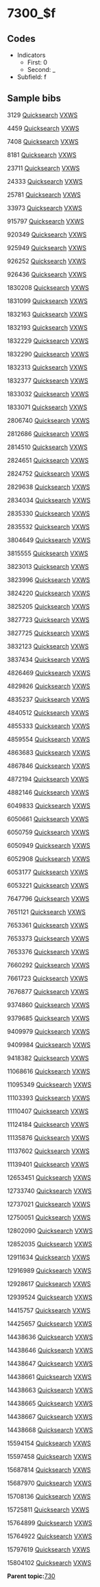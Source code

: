 # 7300\_$f

## Codes

-   Indicators
    -   First: 0
    -   Second: \_
-   Subfield: f

## Sample bibs

3129 [Quicksearch](https://search.library.yale.edu/catalog/3129) [VXWS](http://prodorbis.library.yale.edu:7014/vxws/GetHoldingsService?bibId=3129)

4459 [Quicksearch](https://search.library.yale.edu/catalog/4459) [VXWS](http://prodorbis.library.yale.edu:7014/vxws/GetHoldingsService?bibId=4459)

7408 [Quicksearch](https://search.library.yale.edu/catalog/7408) [VXWS](http://prodorbis.library.yale.edu:7014/vxws/GetHoldingsService?bibId=7408)

8181 [Quicksearch](https://search.library.yale.edu/catalog/8181) [VXWS](http://prodorbis.library.yale.edu:7014/vxws/GetHoldingsService?bibId=8181)

23711 [Quicksearch](https://search.library.yale.edu/catalog/23711) [VXWS](http://prodorbis.library.yale.edu:7014/vxws/GetHoldingsService?bibId=23711)

24333 [Quicksearch](https://search.library.yale.edu/catalog/24333) [VXWS](http://prodorbis.library.yale.edu:7014/vxws/GetHoldingsService?bibId=24333)

25781 [Quicksearch](https://search.library.yale.edu/catalog/25781) [VXWS](http://prodorbis.library.yale.edu:7014/vxws/GetHoldingsService?bibId=25781)

33973 [Quicksearch](https://search.library.yale.edu/catalog/33973) [VXWS](http://prodorbis.library.yale.edu:7014/vxws/GetHoldingsService?bibId=33973)

915797 [Quicksearch](https://search.library.yale.edu/catalog/915797) [VXWS](http://prodorbis.library.yale.edu:7014/vxws/GetHoldingsService?bibId=915797)

920349 [Quicksearch](https://search.library.yale.edu/catalog/920349) [VXWS](http://prodorbis.library.yale.edu:7014/vxws/GetHoldingsService?bibId=920349)

925949 [Quicksearch](https://search.library.yale.edu/catalog/925949) [VXWS](http://prodorbis.library.yale.edu:7014/vxws/GetHoldingsService?bibId=925949)

926252 [Quicksearch](https://search.library.yale.edu/catalog/926252) [VXWS](http://prodorbis.library.yale.edu:7014/vxws/GetHoldingsService?bibId=926252)

926436 [Quicksearch](https://search.library.yale.edu/catalog/926436) [VXWS](http://prodorbis.library.yale.edu:7014/vxws/GetHoldingsService?bibId=926436)

1830208 [Quicksearch](https://search.library.yale.edu/catalog/1830208) [VXWS](http://prodorbis.library.yale.edu:7014/vxws/GetHoldingsService?bibId=1830208)

1831099 [Quicksearch](https://search.library.yale.edu/catalog/1831099) [VXWS](http://prodorbis.library.yale.edu:7014/vxws/GetHoldingsService?bibId=1831099)

1832163 [Quicksearch](https://search.library.yale.edu/catalog/1832163) [VXWS](http://prodorbis.library.yale.edu:7014/vxws/GetHoldingsService?bibId=1832163)

1832193 [Quicksearch](https://search.library.yale.edu/catalog/1832193) [VXWS](http://prodorbis.library.yale.edu:7014/vxws/GetHoldingsService?bibId=1832193)

1832229 [Quicksearch](https://search.library.yale.edu/catalog/1832229) [VXWS](http://prodorbis.library.yale.edu:7014/vxws/GetHoldingsService?bibId=1832229)

1832290 [Quicksearch](https://search.library.yale.edu/catalog/1832290) [VXWS](http://prodorbis.library.yale.edu:7014/vxws/GetHoldingsService?bibId=1832290)

1832313 [Quicksearch](https://search.library.yale.edu/catalog/1832313) [VXWS](http://prodorbis.library.yale.edu:7014/vxws/GetHoldingsService?bibId=1832313)

1832377 [Quicksearch](https://search.library.yale.edu/catalog/1832377) [VXWS](http://prodorbis.library.yale.edu:7014/vxws/GetHoldingsService?bibId=1832377)

1833032 [Quicksearch](https://search.library.yale.edu/catalog/1833032) [VXWS](http://prodorbis.library.yale.edu:7014/vxws/GetHoldingsService?bibId=1833032)

1833071 [Quicksearch](https://search.library.yale.edu/catalog/1833071) [VXWS](http://prodorbis.library.yale.edu:7014/vxws/GetHoldingsService?bibId=1833071)

2806740 [Quicksearch](https://search.library.yale.edu/catalog/2806740) [VXWS](http://prodorbis.library.yale.edu:7014/vxws/GetHoldingsService?bibId=2806740)

2812686 [Quicksearch](https://search.library.yale.edu/catalog/2812686) [VXWS](http://prodorbis.library.yale.edu:7014/vxws/GetHoldingsService?bibId=2812686)

2814510 [Quicksearch](https://search.library.yale.edu/catalog/2814510) [VXWS](http://prodorbis.library.yale.edu:7014/vxws/GetHoldingsService?bibId=2814510)

2824651 [Quicksearch](https://search.library.yale.edu/catalog/2824651) [VXWS](http://prodorbis.library.yale.edu:7014/vxws/GetHoldingsService?bibId=2824651)

2824752 [Quicksearch](https://search.library.yale.edu/catalog/2824752) [VXWS](http://prodorbis.library.yale.edu:7014/vxws/GetHoldingsService?bibId=2824752)

2829638 [Quicksearch](https://search.library.yale.edu/catalog/2829638) [VXWS](http://prodorbis.library.yale.edu:7014/vxws/GetHoldingsService?bibId=2829638)

2834034 [Quicksearch](https://search.library.yale.edu/catalog/2834034) [VXWS](http://prodorbis.library.yale.edu:7014/vxws/GetHoldingsService?bibId=2834034)

2835330 [Quicksearch](https://search.library.yale.edu/catalog/2835330) [VXWS](http://prodorbis.library.yale.edu:7014/vxws/GetHoldingsService?bibId=2835330)

2835532 [Quicksearch](https://search.library.yale.edu/catalog/2835532) [VXWS](http://prodorbis.library.yale.edu:7014/vxws/GetHoldingsService?bibId=2835532)

3804649 [Quicksearch](https://search.library.yale.edu/catalog/3804649) [VXWS](http://prodorbis.library.yale.edu:7014/vxws/GetHoldingsService?bibId=3804649)

3815555 [Quicksearch](https://search.library.yale.edu/catalog/3815555) [VXWS](http://prodorbis.library.yale.edu:7014/vxws/GetHoldingsService?bibId=3815555)

3823013 [Quicksearch](https://search.library.yale.edu/catalog/3823013) [VXWS](http://prodorbis.library.yale.edu:7014/vxws/GetHoldingsService?bibId=3823013)

3823996 [Quicksearch](https://search.library.yale.edu/catalog/3823996) [VXWS](http://prodorbis.library.yale.edu:7014/vxws/GetHoldingsService?bibId=3823996)

3824220 [Quicksearch](https://search.library.yale.edu/catalog/3824220) [VXWS](http://prodorbis.library.yale.edu:7014/vxws/GetHoldingsService?bibId=3824220)

3825205 [Quicksearch](https://search.library.yale.edu/catalog/3825205) [VXWS](http://prodorbis.library.yale.edu:7014/vxws/GetHoldingsService?bibId=3825205)

3827723 [Quicksearch](https://search.library.yale.edu/catalog/3827723) [VXWS](http://prodorbis.library.yale.edu:7014/vxws/GetHoldingsService?bibId=3827723)

3827725 [Quicksearch](https://search.library.yale.edu/catalog/3827725) [VXWS](http://prodorbis.library.yale.edu:7014/vxws/GetHoldingsService?bibId=3827725)

3832123 [Quicksearch](https://search.library.yale.edu/catalog/3832123) [VXWS](http://prodorbis.library.yale.edu:7014/vxws/GetHoldingsService?bibId=3832123)

3837434 [Quicksearch](https://search.library.yale.edu/catalog/3837434) [VXWS](http://prodorbis.library.yale.edu:7014/vxws/GetHoldingsService?bibId=3837434)

4826469 [Quicksearch](https://search.library.yale.edu/catalog/4826469) [VXWS](http://prodorbis.library.yale.edu:7014/vxws/GetHoldingsService?bibId=4826469)

4829826 [Quicksearch](https://search.library.yale.edu/catalog/4829826) [VXWS](http://prodorbis.library.yale.edu:7014/vxws/GetHoldingsService?bibId=4829826)

4835237 [Quicksearch](https://search.library.yale.edu/catalog/4835237) [VXWS](http://prodorbis.library.yale.edu:7014/vxws/GetHoldingsService?bibId=4835237)

4840512 [Quicksearch](https://search.library.yale.edu/catalog/4840512) [VXWS](http://prodorbis.library.yale.edu:7014/vxws/GetHoldingsService?bibId=4840512)

4855333 [Quicksearch](https://search.library.yale.edu/catalog/4855333) [VXWS](http://prodorbis.library.yale.edu:7014/vxws/GetHoldingsService?bibId=4855333)

4859554 [Quicksearch](https://search.library.yale.edu/catalog/4859554) [VXWS](http://prodorbis.library.yale.edu:7014/vxws/GetHoldingsService?bibId=4859554)

4863683 [Quicksearch](https://search.library.yale.edu/catalog/4863683) [VXWS](http://prodorbis.library.yale.edu:7014/vxws/GetHoldingsService?bibId=4863683)

4867846 [Quicksearch](https://search.library.yale.edu/catalog/4867846) [VXWS](http://prodorbis.library.yale.edu:7014/vxws/GetHoldingsService?bibId=4867846)

4872194 [Quicksearch](https://search.library.yale.edu/catalog/4872194) [VXWS](http://prodorbis.library.yale.edu:7014/vxws/GetHoldingsService?bibId=4872194)

4882146 [Quicksearch](https://search.library.yale.edu/catalog/4882146) [VXWS](http://prodorbis.library.yale.edu:7014/vxws/GetHoldingsService?bibId=4882146)

6049833 [Quicksearch](https://search.library.yale.edu/catalog/6049833) [VXWS](http://prodorbis.library.yale.edu:7014/vxws/GetHoldingsService?bibId=6049833)

6050661 [Quicksearch](https://search.library.yale.edu/catalog/6050661) [VXWS](http://prodorbis.library.yale.edu:7014/vxws/GetHoldingsService?bibId=6050661)

6050759 [Quicksearch](https://search.library.yale.edu/catalog/6050759) [VXWS](http://prodorbis.library.yale.edu:7014/vxws/GetHoldingsService?bibId=6050759)

6050949 [Quicksearch](https://search.library.yale.edu/catalog/6050949) [VXWS](http://prodorbis.library.yale.edu:7014/vxws/GetHoldingsService?bibId=6050949)

6052908 [Quicksearch](https://search.library.yale.edu/catalog/6052908) [VXWS](http://prodorbis.library.yale.edu:7014/vxws/GetHoldingsService?bibId=6052908)

6053177 [Quicksearch](https://search.library.yale.edu/catalog/6053177) [VXWS](http://prodorbis.library.yale.edu:7014/vxws/GetHoldingsService?bibId=6053177)

6053221 [Quicksearch](https://search.library.yale.edu/catalog/6053221) [VXWS](http://prodorbis.library.yale.edu:7014/vxws/GetHoldingsService?bibId=6053221)

7647796 [Quicksearch](https://search.library.yale.edu/catalog/7647796) [VXWS](http://prodorbis.library.yale.edu:7014/vxws/GetHoldingsService?bibId=7647796)

7651121 [Quicksearch](https://search.library.yale.edu/catalog/7651121) [VXWS](http://prodorbis.library.yale.edu:7014/vxws/GetHoldingsService?bibId=7651121)

7653361 [Quicksearch](https://search.library.yale.edu/catalog/7653361) [VXWS](http://prodorbis.library.yale.edu:7014/vxws/GetHoldingsService?bibId=7653361)

7653373 [Quicksearch](https://search.library.yale.edu/catalog/7653373) [VXWS](http://prodorbis.library.yale.edu:7014/vxws/GetHoldingsService?bibId=7653373)

7653376 [Quicksearch](https://search.library.yale.edu/catalog/7653376) [VXWS](http://prodorbis.library.yale.edu:7014/vxws/GetHoldingsService?bibId=7653376)

7660292 [Quicksearch](https://search.library.yale.edu/catalog/7660292) [VXWS](http://prodorbis.library.yale.edu:7014/vxws/GetHoldingsService?bibId=7660292)

7661723 [Quicksearch](https://search.library.yale.edu/catalog/7661723) [VXWS](http://prodorbis.library.yale.edu:7014/vxws/GetHoldingsService?bibId=7661723)

7676877 [Quicksearch](https://search.library.yale.edu/catalog/7676877) [VXWS](http://prodorbis.library.yale.edu:7014/vxws/GetHoldingsService?bibId=7676877)

9374860 [Quicksearch](https://search.library.yale.edu/catalog/9374860) [VXWS](http://prodorbis.library.yale.edu:7014/vxws/GetHoldingsService?bibId=9374860)

9379685 [Quicksearch](https://search.library.yale.edu/catalog/9379685) [VXWS](http://prodorbis.library.yale.edu:7014/vxws/GetHoldingsService?bibId=9379685)

9409979 [Quicksearch](https://search.library.yale.edu/catalog/9409979) [VXWS](http://prodorbis.library.yale.edu:7014/vxws/GetHoldingsService?bibId=9409979)

9409984 [Quicksearch](https://search.library.yale.edu/catalog/9409984) [VXWS](http://prodorbis.library.yale.edu:7014/vxws/GetHoldingsService?bibId=9409984)

9418382 [Quicksearch](https://search.library.yale.edu/catalog/9418382) [VXWS](http://prodorbis.library.yale.edu:7014/vxws/GetHoldingsService?bibId=9418382)

11068616 [Quicksearch](https://search.library.yale.edu/catalog/11068616) [VXWS](http://prodorbis.library.yale.edu:7014/vxws/GetHoldingsService?bibId=11068616)

11095349 [Quicksearch](https://search.library.yale.edu/catalog/11095349) [VXWS](http://prodorbis.library.yale.edu:7014/vxws/GetHoldingsService?bibId=11095349)

11103393 [Quicksearch](https://search.library.yale.edu/catalog/11103393) [VXWS](http://prodorbis.library.yale.edu:7014/vxws/GetHoldingsService?bibId=11103393)

11110407 [Quicksearch](https://search.library.yale.edu/catalog/11110407) [VXWS](http://prodorbis.library.yale.edu:7014/vxws/GetHoldingsService?bibId=11110407)

11124184 [Quicksearch](https://search.library.yale.edu/catalog/11124184) [VXWS](http://prodorbis.library.yale.edu:7014/vxws/GetHoldingsService?bibId=11124184)

11135876 [Quicksearch](https://search.library.yale.edu/catalog/11135876) [VXWS](http://prodorbis.library.yale.edu:7014/vxws/GetHoldingsService?bibId=11135876)

11137602 [Quicksearch](https://search.library.yale.edu/catalog/11137602) [VXWS](http://prodorbis.library.yale.edu:7014/vxws/GetHoldingsService?bibId=11137602)

11139401 [Quicksearch](https://search.library.yale.edu/catalog/11139401) [VXWS](http://prodorbis.library.yale.edu:7014/vxws/GetHoldingsService?bibId=11139401)

12653451 [Quicksearch](https://search.library.yale.edu/catalog/12653451) [VXWS](http://prodorbis.library.yale.edu:7014/vxws/GetHoldingsService?bibId=12653451)

12733740 [Quicksearch](https://search.library.yale.edu/catalog/12733740) [VXWS](http://prodorbis.library.yale.edu:7014/vxws/GetHoldingsService?bibId=12733740)

12737021 [Quicksearch](https://search.library.yale.edu/catalog/12737021) [VXWS](http://prodorbis.library.yale.edu:7014/vxws/GetHoldingsService?bibId=12737021)

12750051 [Quicksearch](https://search.library.yale.edu/catalog/12750051) [VXWS](http://prodorbis.library.yale.edu:7014/vxws/GetHoldingsService?bibId=12750051)

12802090 [Quicksearch](https://search.library.yale.edu/catalog/12802090) [VXWS](http://prodorbis.library.yale.edu:7014/vxws/GetHoldingsService?bibId=12802090)

12852035 [Quicksearch](https://search.library.yale.edu/catalog/12852035) [VXWS](http://prodorbis.library.yale.edu:7014/vxws/GetHoldingsService?bibId=12852035)

12911634 [Quicksearch](https://search.library.yale.edu/catalog/12911634) [VXWS](http://prodorbis.library.yale.edu:7014/vxws/GetHoldingsService?bibId=12911634)

12916989 [Quicksearch](https://search.library.yale.edu/catalog/12916989) [VXWS](http://prodorbis.library.yale.edu:7014/vxws/GetHoldingsService?bibId=12916989)

12928617 [Quicksearch](https://search.library.yale.edu/catalog/12928617) [VXWS](http://prodorbis.library.yale.edu:7014/vxws/GetHoldingsService?bibId=12928617)

12939524 [Quicksearch](https://search.library.yale.edu/catalog/12939524) [VXWS](http://prodorbis.library.yale.edu:7014/vxws/GetHoldingsService?bibId=12939524)

14415757 [Quicksearch](https://search.library.yale.edu/catalog/14415757) [VXWS](http://prodorbis.library.yale.edu:7014/vxws/GetHoldingsService?bibId=14415757)

14425657 [Quicksearch](https://search.library.yale.edu/catalog/14425657) [VXWS](http://prodorbis.library.yale.edu:7014/vxws/GetHoldingsService?bibId=14425657)

14438636 [Quicksearch](https://search.library.yale.edu/catalog/14438636) [VXWS](http://prodorbis.library.yale.edu:7014/vxws/GetHoldingsService?bibId=14438636)

14438646 [Quicksearch](https://search.library.yale.edu/catalog/14438646) [VXWS](http://prodorbis.library.yale.edu:7014/vxws/GetHoldingsService?bibId=14438646)

14438647 [Quicksearch](https://search.library.yale.edu/catalog/14438647) [VXWS](http://prodorbis.library.yale.edu:7014/vxws/GetHoldingsService?bibId=14438647)

14438661 [Quicksearch](https://search.library.yale.edu/catalog/14438661) [VXWS](http://prodorbis.library.yale.edu:7014/vxws/GetHoldingsService?bibId=14438661)

14438663 [Quicksearch](https://search.library.yale.edu/catalog/14438663) [VXWS](http://prodorbis.library.yale.edu:7014/vxws/GetHoldingsService?bibId=14438663)

14438665 [Quicksearch](https://search.library.yale.edu/catalog/14438665) [VXWS](http://prodorbis.library.yale.edu:7014/vxws/GetHoldingsService?bibId=14438665)

14438667 [Quicksearch](https://search.library.yale.edu/catalog/14438667) [VXWS](http://prodorbis.library.yale.edu:7014/vxws/GetHoldingsService?bibId=14438667)

14438668 [Quicksearch](https://search.library.yale.edu/catalog/14438668) [VXWS](http://prodorbis.library.yale.edu:7014/vxws/GetHoldingsService?bibId=14438668)

15594154 [Quicksearch](https://search.library.yale.edu/catalog/15594154) [VXWS](http://prodorbis.library.yale.edu:7014/vxws/GetHoldingsService?bibId=15594154)

15597458 [Quicksearch](https://search.library.yale.edu/catalog/15597458) [VXWS](http://prodorbis.library.yale.edu:7014/vxws/GetHoldingsService?bibId=15597458)

15687814 [Quicksearch](https://search.library.yale.edu/catalog/15687814) [VXWS](http://prodorbis.library.yale.edu:7014/vxws/GetHoldingsService?bibId=15687814)

15687970 [Quicksearch](https://search.library.yale.edu/catalog/15687970) [VXWS](http://prodorbis.library.yale.edu:7014/vxws/GetHoldingsService?bibId=15687970)

15708136 [Quicksearch](https://search.library.yale.edu/catalog/15708136) [VXWS](http://prodorbis.library.yale.edu:7014/vxws/GetHoldingsService?bibId=15708136)

15725811 [Quicksearch](https://search.library.yale.edu/catalog/15725811) [VXWS](http://prodorbis.library.yale.edu:7014/vxws/GetHoldingsService?bibId=15725811)

15764899 [Quicksearch](https://search.library.yale.edu/catalog/15764899) [VXWS](http://prodorbis.library.yale.edu:7014/vxws/GetHoldingsService?bibId=15764899)

15764922 [Quicksearch](https://search.library.yale.edu/catalog/15764922) [VXWS](http://prodorbis.library.yale.edu:7014/vxws/GetHoldingsService?bibId=15764922)

15797619 [Quicksearch](https://search.library.yale.edu/catalog/15797619) [VXWS](http://prodorbis.library.yale.edu:7014/vxws/GetHoldingsService?bibId=15797619)

15804102 [Quicksearch](https://search.library.yale.edu/catalog/15804102) [VXWS](http://prodorbis.library.yale.edu:7014/vxws/GetHoldingsService?bibId=15804102)

**Parent topic:**[730](../../tags/730/730.md)

